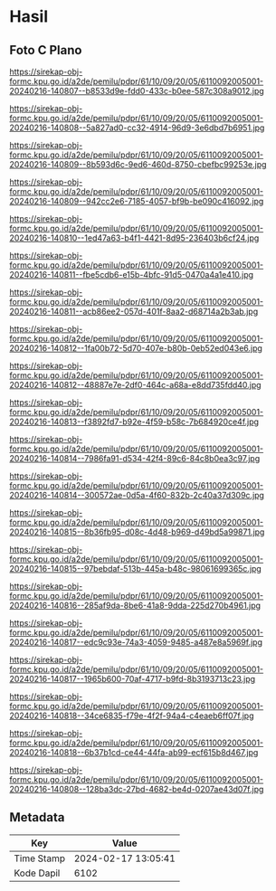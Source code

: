 # Hasil

## Foto C Plano

https://sirekap-obj-formc.kpu.go.id/a2de/pemilu/pdpr/61/10/09/20/05/6110092005001-20240216-140807--b8533d9e-fdd0-433c-b0ee-587c308a9012.jpg

https://sirekap-obj-formc.kpu.go.id/a2de/pemilu/pdpr/61/10/09/20/05/6110092005001-20240216-140808--5a827ad0-cc32-4914-96d9-3e6dbd7b6951.jpg

https://sirekap-obj-formc.kpu.go.id/a2de/pemilu/pdpr/61/10/09/20/05/6110092005001-20240216-140809--8b593d6c-9ed6-460d-8750-cbefbc99253e.jpg

https://sirekap-obj-formc.kpu.go.id/a2de/pemilu/pdpr/61/10/09/20/05/6110092005001-20240216-140809--942cc2e6-7185-4057-bf9b-be090c416092.jpg

https://sirekap-obj-formc.kpu.go.id/a2de/pemilu/pdpr/61/10/09/20/05/6110092005001-20240216-140810--1ed47a63-b4f1-4421-8d95-236403b6cf24.jpg

https://sirekap-obj-formc.kpu.go.id/a2de/pemilu/pdpr/61/10/09/20/05/6110092005001-20240216-140811--fbe5cdb6-e15b-4bfc-91d5-0470a4a1e410.jpg

https://sirekap-obj-formc.kpu.go.id/a2de/pemilu/pdpr/61/10/09/20/05/6110092005001-20240216-140811--acb86ee2-057d-401f-8aa2-d68714a2b3ab.jpg

https://sirekap-obj-formc.kpu.go.id/a2de/pemilu/pdpr/61/10/09/20/05/6110092005001-20240216-140812--1fa00b72-5d70-407e-b80b-0eb52ed043e6.jpg

https://sirekap-obj-formc.kpu.go.id/a2de/pemilu/pdpr/61/10/09/20/05/6110092005001-20240216-140812--48887e7e-2df0-464c-a68a-e8dd735fdd40.jpg

https://sirekap-obj-formc.kpu.go.id/a2de/pemilu/pdpr/61/10/09/20/05/6110092005001-20240216-140813--f3892fd7-b92e-4f59-b58c-7b684920ce4f.jpg

https://sirekap-obj-formc.kpu.go.id/a2de/pemilu/pdpr/61/10/09/20/05/6110092005001-20240216-140814--7986fa91-d534-42f4-89c6-84c8b0ea3c97.jpg

https://sirekap-obj-formc.kpu.go.id/a2de/pemilu/pdpr/61/10/09/20/05/6110092005001-20240216-140814--300572ae-0d5a-4f60-832b-2c40a37d309c.jpg

https://sirekap-obj-formc.kpu.go.id/a2de/pemilu/pdpr/61/10/09/20/05/6110092005001-20240216-140815--8b36fb95-d08c-4d48-b969-d49bd5a99871.jpg

https://sirekap-obj-formc.kpu.go.id/a2de/pemilu/pdpr/61/10/09/20/05/6110092005001-20240216-140815--97bebdaf-513b-445a-b48c-98061699365c.jpg

https://sirekap-obj-formc.kpu.go.id/a2de/pemilu/pdpr/61/10/09/20/05/6110092005001-20240216-140816--285af9da-8be6-41a8-9dda-225d270b4961.jpg

https://sirekap-obj-formc.kpu.go.id/a2de/pemilu/pdpr/61/10/09/20/05/6110092005001-20240216-140817--edc9c93e-74a3-4059-9485-a487e8a5969f.jpg

https://sirekap-obj-formc.kpu.go.id/a2de/pemilu/pdpr/61/10/09/20/05/6110092005001-20240216-140817--1965b600-70af-4717-b9fd-8b3193713c23.jpg

https://sirekap-obj-formc.kpu.go.id/a2de/pemilu/pdpr/61/10/09/20/05/6110092005001-20240216-140818--34ce6835-f79e-4f2f-94a4-c4eaeb6ff07f.jpg

https://sirekap-obj-formc.kpu.go.id/a2de/pemilu/pdpr/61/10/09/20/05/6110092005001-20240216-140818--6b37b1cd-ce44-44fa-ab99-ecf615b8d467.jpg

https://sirekap-obj-formc.kpu.go.id/a2de/pemilu/pdpr/61/10/09/20/05/6110092005001-20240216-140808--128ba3dc-27bd-4682-be4d-0207ae43d07f.jpg


## Metadata

| Key        | Value               |
| ---------- | ------------------- |
| Time Stamp | 2024-02-17 13:05:41 |
| Kode Dapil | 6102                |



